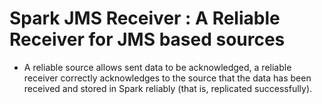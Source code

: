 
# Spark JMS Receiver : A Reliable Receiver for JMS based sources

* A reliable source allows sent data to be acknowledged, a reliable receiver correctly acknowledges to the source that the data has been received and stored in Spark reliably (that is, replicated successfully).





